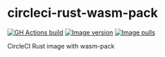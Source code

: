 # circleci-rust-wasm-pack

[![GH Actions build](https://img.shields.io/github/workflow/status/jasmaa/circleci-rust-wasm-pack/Main)](https://github.com/jasmaa/circleci-rust-wasm-pack/actions?query=workflow%3AMain)
[![Image version](https://img.shields.io/docker/v/jasmaa/circleci-rust-wasm-pack)](https://hub.docker.com/r/jasmaa/circleci-rust-wasm-pack)
[![Image pulls](https://img.shields.io/docker/pulls/jasmaa/circleci-rust-wasm-pack)](https://hub.docker.com/r/jasmaa/circleci-rust-wasm-pack)

CircleCI Rust image with wasm-pack